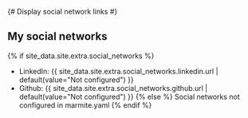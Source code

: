 {# Display social network links #}
## My social networks

{% if site_data.site.extra.social_networks %}
- LinkedIn: {{ site_data.site.extra.social_networks.linkedin.url | default(value="Not configured") }}
- Github: {{ site_data.site.extra.social_networks.github.url | default(value="Not configured") }}
{% else %}
Social networks not configured in marmite.yaml
{% endif %}